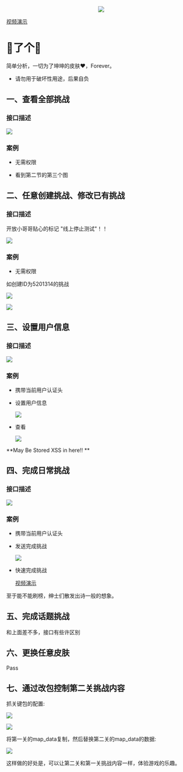 <div align="center"><img src="http://download.psylife.com/me_png/logo.png"/></div>

[视频演示](http://download.psylife.com/me/sheep_sheep_ni.mp4)

# 🐏了个🐏

简单分析，一切为了坤坤的皮肤❤，Forever。

* 请勿用于破坏性用途，后果自负

## 一、查看全部挑战

### 接口描述

![](http://download.psylife.com/me_png/1-1.png)



### 案例

* 无需权限

* 看到第二节的第三个图



## 二、任意创建挑战、修改已有挑战

### 接口描述

开放小哥哥贴心的标记 "线上停止测试"！！

![](http://download.psylife.com/me_png/2-1.png)

### 案例

* 无需权限

如创建ID为5201314的挑战

![](http://download.psylife.com/me_png/2-2.png)

![](http://download.psylife.com/me_png/2-3.png)



## 三、设置用户信息

### 接口描述

![](http://download.psylife.com/me_png/3-1.png)

### 案例

* 携带当前用户认证头

* 设置用户信息

  ![](http://download.psylife.com/me_png/3-2.png)

* 查看

  ![](http://download.psylife.com/me_png/3-3.png)

**May Be Stored XSS in here!! **



## 四、完成日常挑战

### 接口描述

![](http://download.psylife.com/me_png/4-1.png)



### 案例

* 携带当前用户认证头

* 发送完成挑战

  ![](http://download.psylife.com/me_png/4-2.png)

* 快速完成挑战

  [视频演示](http://download.psylife.com/me/sheep_sheep_ni.mp4)

至于能不能刷榜，绅士们散发出诗一般的想象。



## 五、完成话题挑战

和上面差不多，接口有些许区别



## 六、更换任意皮肤

Pass



## 七、通过改包控制第二关挑战内容

抓关键包的配置:

![](http://download.psylife.com/me_png/7-1.png)

![](http://download.psylife.com/me_png/7-2.png)

将第一关的map_data复制，然后替换第二关的map_data的数据:

![](http://download.psylife.com/me_png/7-3.png)

这样做的好处是，可以让第二关和第一关挑战内容一样，体验游戏的乐趣。